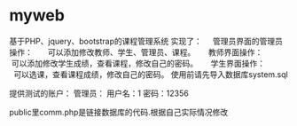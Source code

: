 # myweb
基于PHP、jquery、bootstrap的课程管理系统
实现了：
      管理员界面的管理员操作：
            可以添加修改教师、学生、管理员、课程。
      教师界面操作：
            可以添加修改学生成绩，查看课程，修改自己的密码。
      学生界面操作：
             可以选课，查看课程成绩，修改自己的密码。
使用前请先导入数据库system.sql

提供测试的账户：
      管理员：
          用户名：1
          密码：12356
          
public里comm.php是链接数据库的代码.根据自己实际情况修改

